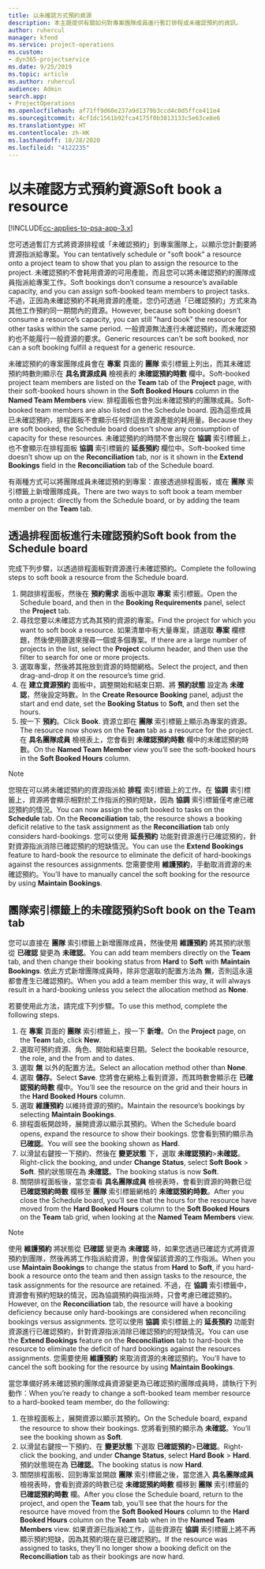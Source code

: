 ```yaml
---
title: 以未確認方式預約資源
description: 本主題提供有關如何對專案團隊成員進行暫訂排程或未確認預約的資訊。
author: ruhercul
manager: kfend
ms.service: project-operations
ms.custom:
- dyn365-projectservice
ms.date: 9/25/2019
ms.topic: article
ms.author: ruhercul
audience: Admin
search.app:
- ProjectOperations
ms.openlocfilehash: af71ff9d60e237a9d1379b3ccd4c0d5ffce411e4
ms.sourcegitcommit: 4cf1dc1561b92fca4175f0b3813133c5e63ce8e6
ms.translationtype: HT
ms.contentlocale: zh-HK
ms.lasthandoff: 10/28/2020
ms.locfileid: "4122235"
---
```

# <a name="soft-book-a-resource"></a><span data-ttu-id="f924e-103">以未確認方式預約資源</span><span class="sxs-lookup"><span data-stu-id="f924e-103">Soft book a resource</span></span>

[!INCLUDE[cc-applies-to-psa-app-3.x](../includes/cc-applies-to-psa-app-3x.md)]

<span data-ttu-id="f924e-104">您可透過暫訂方式將資源排程或「未確認預約」到專案團隊上，以顯示您計劃要將資源指派給專案。</span><span class="sxs-lookup"><span data-stu-id="f924e-104">You can tentatively schedule or "soft book" a resource onto a project team to show that you plan to assign the resource to the project.</span></span> <span data-ttu-id="f924e-105">未確認預約不會耗用資源的可用產能，而且您可以將未確認預約的團隊成員指派給專案工作。</span><span class="sxs-lookup"><span data-stu-id="f924e-105">Soft bookings don’t consume a resource’s available capacity, and you can assign soft-booked team members to project tasks.</span></span> <span data-ttu-id="f924e-106">不過，正因為未確認預約不耗用資源的產能，您仍可透過「已確認預約」方式來為其他工作預約同一期間內的資源。</span><span class="sxs-lookup"><span data-stu-id="f924e-106">However, because soft booking doesn’t consume a resource’s capacity, you can still "hard book" the resource for other tasks within the same period.</span></span> <span data-ttu-id="f924e-107">一般資源無法進行未確認預約，而未確認預約也不能履行一般資源的要求。</span><span class="sxs-lookup"><span data-stu-id="f924e-107">Generic resources can’t be soft booked, nor can a soft booking fulfill a request for a generic resource.</span></span>

<span data-ttu-id="f924e-108">未確認預約的專案團隊成員會在 **專案** 頁面的 **團隊** 索引標籤上列出，而其未確認預約時數則顯示在 **具名資源成員** 檢視表的 **未確認預約時數** 欄中。</span><span class="sxs-lookup"><span data-stu-id="f924e-108">Soft-booked project team members are listed on the **Team** tab of the **Project** page, with their soft-booked hours shown in the **Soft Booked Hours** column in the **Named Team Members** view.</span></span> <span data-ttu-id="f924e-109">排程面板也會列出未確認預約的團隊成員。</span><span class="sxs-lookup"><span data-stu-id="f924e-109">Soft-booked team members are also listed on the Schedule board.</span></span> <span data-ttu-id="f924e-110">因為這些成員已未確認預約，排程面板不會顯示任何對這些資源產能的耗用量。</span><span class="sxs-lookup"><span data-stu-id="f924e-110">Because they are soft booked, the Schedule board doesn't show any consumption of capacity for these resources.</span></span> <span data-ttu-id="f924e-111">未確認預約的時間不會出現在 **協調** 索引標籤上，也不會顯示在排程面板 **協調** 索引標籤的 **延長預約** 欄位中。</span><span class="sxs-lookup"><span data-stu-id="f924e-111">Soft-booked time doesn’t show up on the **Reconciliation** tab, nor is it shown in the **Extend Bookings** field in the **Reconciliation** tab of the Schedule board.</span></span> 

<span data-ttu-id="f924e-112">有兩種方式可以將團隊成員未確認預約到專案：直接透過排程面板，或在 **團隊** 索引標籤上新增團隊成員。</span><span class="sxs-lookup"><span data-stu-id="f924e-112">There are two ways to soft book a team member onto a project: directly from the Schedule board, or by adding the team member on the **Team** tab.</span></span> 

## <a name="soft-book-from-the-schedule-board"></a><span data-ttu-id="f924e-113">透過排程面板進行未確認預約</span><span class="sxs-lookup"><span data-stu-id="f924e-113">Soft book from the Schedule board</span></span>
<span data-ttu-id="f924e-114">完成下列步驟，以透過排程面板對資源進行未確認預約。</span><span class="sxs-lookup"><span data-stu-id="f924e-114">Complete the following steps to soft book a resource from the Schedule board.</span></span> 

1. <span data-ttu-id="f924e-115">開啟排程面板，然後在 **預約需求** 面板中選取 **專案** 索引標籤。</span><span class="sxs-lookup"><span data-stu-id="f924e-115">Open the Schedule board, and then in the **Booking Requirements** panel, select the **Project** tab.</span></span>
2. <span data-ttu-id="f924e-116">尋找您要以未確認方式為其預約資源的專案。</span><span class="sxs-lookup"><span data-stu-id="f924e-116">Find the project for which you want to soft book a resource.</span></span> <span data-ttu-id="f924e-117">如果清單中有大量專案，請選取 **專案** 欄標題，然後使用篩選來搜尋一個或多個專案。</span><span class="sxs-lookup"><span data-stu-id="f924e-117">If there are a large number of projects in the list, select the **Project** column header, and then use the filter to search for one or more projects.</span></span>
3. <span data-ttu-id="f924e-118">選取專案，然後將其拖放到資源的時間網格。</span><span class="sxs-lookup"><span data-stu-id="f924e-118">Select the project, and then drag-and-drop it on the resource’s time grid.</span></span>
5. <span data-ttu-id="f924e-119">在 **建立資源預約** 面板中，調整開始和結束日期、將 **預約狀態** 設定為 **未確認**，然後設定時數。</span><span class="sxs-lookup"><span data-stu-id="f924e-119">In the **Create Resource Booking** panel, adjust the start and end date, set the **Booking Status** to **Soft**, and then set the hours.</span></span> 
6. <span data-ttu-id="f924e-120">按一下 **預約**。</span><span class="sxs-lookup"><span data-stu-id="f924e-120">Click **Book**.</span></span> <span data-ttu-id="f924e-121">資源立即在 **團隊** 索引標籤上顯示為專案的資源。</span><span class="sxs-lookup"><span data-stu-id="f924e-121">The resource now shows on the **Team** tab as a resource for the project.</span></span> <span data-ttu-id="f924e-122">在 **具名團隊成員** 檢視表上，您會看到 **未確認預約時數** 欄中的未確認預約時數。</span><span class="sxs-lookup"><span data-stu-id="f924e-122">On the **Named Team Member** view you’ll see the soft-booked hours in the **Soft Booked Hours** column.</span></span>

> [!NOTE]
> <span data-ttu-id="f924e-123">您現在可以將未確認預約的資源指派給 **排程** 索引標籤上的工作。在 **協調** 索引標籤上，資源將會顯示相對於工作指派的預約短缺，因為 **協調** 索引標籤僅考慮已確認預約的情況。</span><span class="sxs-lookup"><span data-stu-id="f924e-123">You can now assign the soft booked to tasks on the **Schedule** tab. On the **Reconciliation** tab, the resource shows a booking deficit relative to the task assignment as the **Reconciliation** tab only considers hard-bookings.</span></span> <span data-ttu-id="f924e-124">您可以使用 **延長預約** 功能對資源進行已確認預約，針對資源指派消除已確認預約的短缺情況。</span><span class="sxs-lookup"><span data-stu-id="f924e-124">You can use the **Extend Bookings** feature to hard-book the resource to eliminate the deficit of hard-bookings against the resources assignments.</span></span> <span data-ttu-id="f924e-125">您需要使用 **維護預約**，手動取消資源的未確認預約。</span><span class="sxs-lookup"><span data-stu-id="f924e-125">You’ll have to manually cancel the soft booking for the resource by using **Maintain Bookings**.</span></span>

## <a name="soft-book-on-the-team-tab"></a><span data-ttu-id="f924e-126">團隊索引標籤上的未確認預約</span><span class="sxs-lookup"><span data-stu-id="f924e-126">Soft book on the Team tab</span></span>

<span data-ttu-id="f924e-127">您可以直接在 **團隊** 索引標籤上新增團隊成員，然後使用 **維護預約** 將其預約狀態從 **已確認** 變更為 **未確認**。</span><span class="sxs-lookup"><span data-stu-id="f924e-127">You can add team members directly on the **Team** tab, and then change their booking status from **Hard** to **Soft** with **Maintain Bookings**.</span></span> <span data-ttu-id="f924e-128">依此方式新增團隊成員時，除非您選取的配置方法為 **無**，否則這永遠都會產生已確認預約。</span><span class="sxs-lookup"><span data-stu-id="f924e-128">When you add a team member this way, it will always result in a hard-booking unless you select the allocation method as **None**.</span></span>

<span data-ttu-id="f924e-129">若要使用此方法，請完成下列步驟。</span><span class="sxs-lookup"><span data-stu-id="f924e-129">To use this method, complete the following steps.</span></span>

1. <span data-ttu-id="f924e-130">在 **專案** 頁面的 **團隊** 索引標籤上，按一下 **新增**。</span><span class="sxs-lookup"><span data-stu-id="f924e-130">On the **Project** page, on the **Team** tab, click **New**.</span></span>
2. <span data-ttu-id="f924e-131">選取可預約資源、角色、開始和結束日期。</span><span class="sxs-lookup"><span data-stu-id="f924e-131">Select the bookable resource, the role, and the from and to dates.</span></span>
3. <span data-ttu-id="f924e-132">選取 **無** 以外的配置方法。</span><span class="sxs-lookup"><span data-stu-id="f924e-132">Select an allocation method other than **None**.</span></span>
4. <span data-ttu-id="f924e-133">選取 **儲存**。</span><span class="sxs-lookup"><span data-stu-id="f924e-133">Select **Save**.</span></span> <span data-ttu-id="f924e-134">您將會在網格上看到資源，而其時數會顯示在 **已確認預約時數** 欄中。</span><span class="sxs-lookup"><span data-stu-id="f924e-134">You’ll see the resource on the grid and their hours in the **Hard Booked Hours** column.</span></span>
5. <span data-ttu-id="f924e-135">選取 **維護預約** 以維持資源的預約。</span><span class="sxs-lookup"><span data-stu-id="f924e-135">Maintain the resource’s bookings by selecting **Maintain Bookings**.</span></span>
6. <span data-ttu-id="f924e-136">排程面板開啟時，展開資源以顯示其預約。</span><span class="sxs-lookup"><span data-stu-id="f924e-136">When the Schedule board opens, expand the resource to show their bookings.</span></span> <span data-ttu-id="f924e-137">您會看到預約顯示為 **已確認**。</span><span class="sxs-lookup"><span data-stu-id="f924e-137">You will see the booking shown as **Hard**.</span></span>
7. <span data-ttu-id="f924e-138">以滑鼠右鍵按一下預約、然後在 **變更狀態** 下，選取 **未確認預約**\>**未確認**。</span><span class="sxs-lookup"><span data-stu-id="f924e-138">Right-click the booking, and under **Change Status**, select **Soft Book** \> **Soft**.</span></span> <span data-ttu-id="f924e-139">預約狀態現在為 **未確認**。</span><span class="sxs-lookup"><span data-stu-id="f924e-139">The booking status is now **Soft**.</span></span>
8. <span data-ttu-id="f924e-140">關閉排程面板後，當您查看 **具名團隊成員** 檢視表時，會看到資源的時數已從 **已確認預約時數** 欄移至 **團隊** 索引標籤網格的 **未確認預約時數**。</span><span class="sxs-lookup"><span data-stu-id="f924e-140">After you close the Schedule board, you’ll see that the hours for the resource have moved from the **Hard Booked Hours** column to the **Soft Booked Hours** on the **Team** tab grid, when looking at the **Named Team Members** view.</span></span>

> [!NOTE]
> <span data-ttu-id="f924e-141">使用 **維護預約** 將狀態從 **已確認** 變更為 **未確認** 時，如果您透過已確認方式將資源預約到團隊，然後再將工作指派給資源，則會保留該資源的工作指派。</span><span class="sxs-lookup"><span data-stu-id="f924e-141">When you use **Maintain Bookings** to change the status from **Hard** to **Soft**, if you hard-book a resource onto the team and then assign tasks to the resource, the task assignments for the resource are retained.</span></span> <span data-ttu-id="f924e-142">不過，在 **協調** 索引標籤中，資源會有預約短缺的情況，因為協調預約與指派時，只會考慮已確認預約。</span><span class="sxs-lookup"><span data-stu-id="f924e-142">However, on the **Reconciliation** tab, the resource will have a booking deficiency because only hard-bookings are considered when reconciling bookings versus assignments.</span></span> <span data-ttu-id="f924e-143">您可以使用 **協調** 索引標籤上的 **延長預約** 功能對資源進行已確認預約，針對資源指派消除已確認預約的短缺情況。</span><span class="sxs-lookup"><span data-stu-id="f924e-143">You can use the **Extend Bookings** feature on the **Reconciliation** tab to hard-book the resource to eliminate the deficit of hard bookings against the resources assignments.</span></span> <span data-ttu-id="f924e-144">您需要使用 **維護預約** 來取消資源的未確認預約。</span><span class="sxs-lookup"><span data-stu-id="f924e-144">You’ll have to cancel the soft booking for the resource by using **Maintain Bookings**.</span></span>

<span data-ttu-id="f924e-145">當您準備好將未確認預約團隊成員資源變更為已確認預約團隊成員時，請執行下列動作：</span><span class="sxs-lookup"><span data-stu-id="f924e-145">When you’re ready to change a soft-booked team member resource to a hard-booked team member, do the following:</span></span>

1. <span data-ttu-id="f924e-146">在排程面板上，展開資源以顯示其預約。</span><span class="sxs-lookup"><span data-stu-id="f924e-146">On the Schedule board, expand the resource to show their bookings.</span></span> <span data-ttu-id="f924e-147">您將看到預約顯示為 **未確認**。</span><span class="sxs-lookup"><span data-stu-id="f924e-147">You’ll see the booking shown as **Soft**.</span></span>
2. <span data-ttu-id="f924e-148">以滑鼠右鍵按一下預約、在 **變更狀態** 下選取 **已確認預約**\>**已確認**。</span><span class="sxs-lookup"><span data-stu-id="f924e-148">Right-click the booking, and under **Change Status**, select **Hard Book** \> **Hard**.</span></span> <span data-ttu-id="f924e-149">預約狀態現在為 **已確認**。</span><span class="sxs-lookup"><span data-stu-id="f924e-149">The booking status is now **Hard**.</span></span>
3. <span data-ttu-id="f924e-150">關閉排程面板、回到專案並開啟 **團隊** 索引標籤之後，當您進入 **具名團隊成員** 檢視表時，會看到資源的時數已從 **未確認預約時數** 欄移到 **團隊** 索引標籤的 **已確認預約時數** 欄。</span><span class="sxs-lookup"><span data-stu-id="f924e-150">After you close the Schedule board, return to the project, and open the **Team** tab, you’ll see that the hours for the resource have moved from the **Soft Booked Hours** column to the **Hard Booked Hours** column on the **Team** tab when in the **Named Team Members** view.</span></span> <span data-ttu-id="f924e-151">如果資源已指派給工作，這些資源在 **協調** 索引標籤上將不再顯示預約短缺，因為其預約現在是已確認預約。</span><span class="sxs-lookup"><span data-stu-id="f924e-151">If the resource was assigned to tasks, they’ll no longer show a booking deficit on the **Reconciliation** tab as their bookings are now hard.</span></span>

